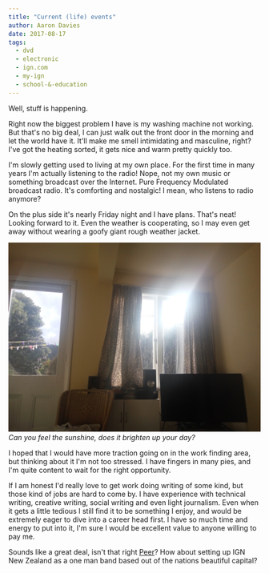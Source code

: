 ```yaml
---
title: "Current (life) events"
author: Aaron Davies
date: 2017-08-17
tags:
  - dvd
  - electronic
  - ign.com
  - my-ign
  - school-&-education
---
```


Well, stuff is happening.

Right now the biggest problem I have is my washing machine not working. But that's no big deal, I can just walk out the front door in the morning and let the world have it. It'll make me smell intimidating and masculine, right? I've got the heating sorted, it gets nice and warm pretty quickly too.

I'm slowly getting used to living at my own place. For the first time in many years I'm actually listening to the radio! Nope, not my own music or something broadcast over the Internet. Pure Frequency Modulated broadcast radio. It's comforting and nostalgic! I mean, who listens to radio anymore?

On the plus side it's nearly Friday night and I have plans. That's neat! Looking forward to it. Even the weather is cooperating, so I may even get away without wearing a goofy giant rough weather jacket.

[![Can you feel the sunshine, does it brighten up your day?](/media/images/blog/IMG_20170818_152328.jpg)](/media/images/blog/IMG_20170818_152328.jpg)
_Can you feel the sunshine, does it brighten up your day?_

I hoped that I would have more traction going on in the work finding area, but thinking about it I'm not too stressed. I have fingers in many pies, and I'm quite content to wait for the right opportunity.

If I am honest I'd really love to get work doing writing of some kind, but those kind of jobs are hard to come by. I have experience with technical writing, creative writing, social writing and even light journalism. Even when it gets a little tedious I still find it to be something I enjoy, and would be extremely eager to dive into a career head first. I have so much time and energy to put into it, I'm sure I would be excellent value to anyone willing to pay me.

Sounds like a great deal, isn't that right [Peer](http://people.ign.com/peer-ign)? How about setting up IGN New Zealand as a one man band based out of the nations beautiful capital?
